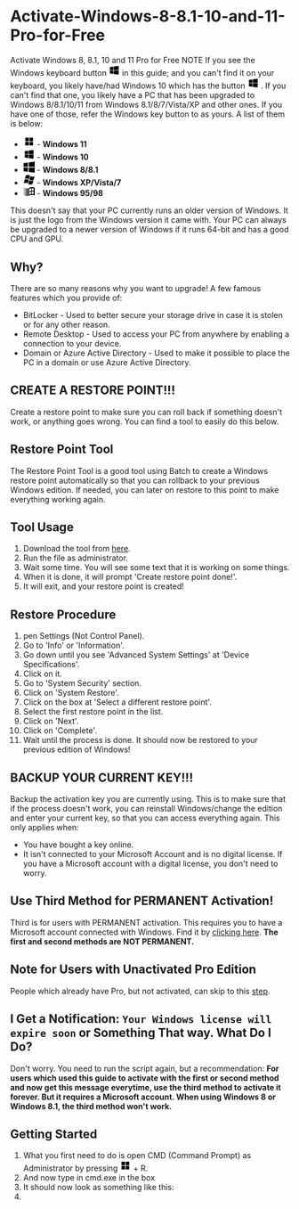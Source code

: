# Activate-Windows-8-8.1-10-and-11-Pro-for-Free
Activate Windows 8, 8.1, 10 and 11 Pro for Free
NOTE
If you see the Windows keyboard button <kbd><img src="./icon/icons8-windows-10-100.png" width="20"></kbd> in this guide; and you can't find it on your keyboard, you likely have/had Windows 10 which has the button <kbd><img src="./icon/icons8-windows-10-100.png" width="20"></kbd> . If you can't find that one, you likely have a PC that has been upgraded to Windows 8/8.1/10/11 from Windows 8.1/8/7/Vista/XP and other ones. If you have one of those, refer the Windows key button to as yours. A list of them is below:
- <kbd><img src="./icon/icons8-windows-11-100.png" width="20"></kbd> - **Windows 11**
- <kbd><img src="./icon/icons8-windows-10-100.png" width="20"></kbd> - **Windows 10**
- <kbd><img src="./icon/icons8-windows8-100.png" width="20"></kbd> - **Windows 8/8.1**
- <kbd><img src="./icon/icons8-windows-xp-100.png" width="20"></kbd> - **Windows XP/Vista/7**
- <kbd><img src="./icon/icons8-windows-98-100.png" width="20"></kbd> - **Windows 95/98**

 This doesn't say that your PC currently runs an older version of Windows. It is just the logo from the Windows version it came with. Your PC can always be upgraded to a newer version of Windows if it runs 64-bit and has a good CPU and GPU.

## Why?
There are so many reasons why you want to upgrade! A few famous features which you provide of:

- BitLocker - Used to better secure your storage drive in case it is stolen or for any other reason.
- Remote Desktop - Used to access your PC from anywhere by enabling a connection to your device.
- Domain or Azure Active Directory - Used to make it possible to place the PC in a domain or use Azure Active Directory.

## CREATE A RESTORE POINT!!!
Create a restore point to make sure you can roll back if something doesn't work, or anything goes wrong. You can find a tool to easily do this below.

## Restore Point Tool
The Restore Point Tool is a good tool using Batch to create a Windows restore point automatically so that you can rollback to your previous Windows edition. If needed, you can later on restore to this point to make everything working again.

## Tool Usage
1. Download the tool from [here](https://www.google.com/). <br>
2. Run the file as administrator.
3. Wait some time. You will see some text that it is working on some things.
4. When it is done, it will prompt 'Create restore point done!'.
5. It will exit, and your restore point is created!

## Restore Procedure
1. pen Settings (Not Control Panel).
2. Go to 'Info' or 'Information'.
3. Go down until you see 'Advanced System Settings' at 'Device Specifications'.
4. Click on it.
5. Go to 'System Security' section.
6. Click on 'System Restore'.
7. Click on the box at 'Select a different restore point'.
8. Select the first restore point in the list.
9. Click on 'Next'.
10. Click on 'Complete'.
11. Wait until the process is done. It should now be restored to your previous edition of Windows!

## BACKUP YOUR CURRENT KEY!!!
Backup the activation key you are currently using. This is to make sure that if the process doesn't work, you can reinstall Windows/change the edition and enter your current key, so that you can access everything again. This only applies when:

- You have bought a key online.
- It isn't connected to your Microsoft Account and is no digital license. If you have a Microsoft account with a digital license, you don't need to worry.

## Use Third Method for PERMANENT Activation!
Third is for users with PERMANENT activation. This requires you to have a Microsoft account connected with Windows. Find it by [clicking here](). **The first and second methods are NOT PERMANENT.**

## Note for Users with Unactivated Pro Edition
People which already have Pro, but not activated, can skip to this [step]().

## I Get a Notification: ```Your Windows license will expire soon``` or Something That way. What Do I Do?
Don't worry. You need to run the script again, but a recommendation: **For users which used this guide to activate with the first or second method and now get this message everytime, use the third method to activate it forever. But it requires a Microsoft account. When using Windows 8 or Windows 8.1, the third method won't work.**

## Getting Started
1. What you first need to do is open CMD (Command Prompt) as Administrator by pressing <kbd><img src="./icon/icons8-windows-11-100.png" width="20"></kbd> + R.
2. And now type in cmd.exe in the box
3. It should now look as something like this:
4. 









